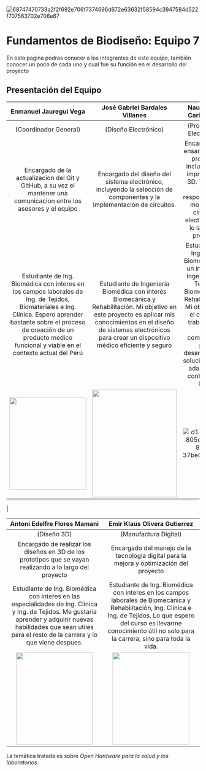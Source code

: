 ![68747470733a2f2f692e706f7374696d672e63632f58594c3947584d522f707563702e706e67](https://github.com/user-attachments/assets/f5917d88-32cc-4da6-9d7f-f75349cf09a3)

# Fundamentos de Biodiseño: Equipo 7
En esta pagina podras conocer a los integrantes de este equipo, también conocer un poco de cada uno y cual fue su función en el desarrollo del proyecto
## Presentación del Equipo

|Enmanuel Jauregui Vega | José Gabriel Bardales Villanes | Naun Aldair Cari Quispe |
|:---:|:---:|:---:|
| (Coordinador General) | (Diseño Electrónico) | (Prototipado Electrónico) |
|Encargado de la actualizacion del Git y GitHub, a su vez el mantener una comunicacion entre los asesores y el equipo|Encargado del diseño del sistema electrónico, incluyendo la selección de componentes y la implementación de circuitos.|Encargado del ensamblaje del prototipo, incluyendo la impresión en 3D. También seré responsable de montar los circuitos electrónicos a lo largo del proyecto|
|Estudiante de Ing. Biomédica con interes en los campos laborales de Ing. de Tejidos, Biomateriales e Ing. Clínica. Espero aprender bastante sobre el proceso de creación de un producto medico funcional y viable en el contexto actual del Perú|Estudiante de Ingeniería Biomédica con interés Biomecánica y Rehabilitación. Mi objetivo en este proyecto es aplicar mis conocimientos en el diseño de sistemas electrónicos para crear un dispositivo médico eficiente y seguro|Estudiante de Ingeniería Biomédica con un interés en Ingeniería de Tejidos, Biomecánica y Rehabilitación. Mi objetivo en el curso es trabajar con mis compañeros para desarrollar una solución viable, adaptada al contexto del Perú|
| <img src="https://example.com/path/to/Nikol.jpeg" width="200" height="240"> | <img src="https://github.com/JogaBardales/Proyecto1FUNBIO/blob/main/Archivo2/José%20Bardales.jpeg" width="220" height="280"> |![d17b56c0-805d-4b18-89e6-37be0f681618](https://github.com/user-attachments/assets/e74814ed-5782-4cff-bac5-016be8baa88a)
 |

| Antoni Edelfre  Flores Mamani | Emir Klaus Olivera Gutierrez |
|:---:|:---:|
| (Diseño 3D) | (Manufactura Digital) |
|Encargado de realizar los diseños en 3D de los prototipos que se vayan realizando a lo largo del proyecto|Encargado del manejo de la tecnología digital para la mejora y optimización del proyecto|
|Estudiante de Ing. Biomédica con interes en las especialidades de Ing. Clínica y Ing. de Tejidos. Me gustaria aprender y adquirir nuevas habilidades que sean utiles para el resto de la carrera y lo que viene despues.|Estudiante de Ing. Biomédica con interes en los campos laborales de Biomecánica y Rehabilitación, Ing. Clínica e Ing. de Tejidos. Lo que espero del curso es llevarme conocimiento útil no solo para la carrera, sino para toda la vida.|
| <img src="https://github.com/user-attachments/assets/a72e9ff4-b088-4128-8486-cf9837a70d45" width="200" height="240"> | <img src="https://example.com/path/to/Ismael.jpeg" width="200" height="240"> |

La temática tratada es sobre *Open Hardware para la salud y los laboratorios*.
